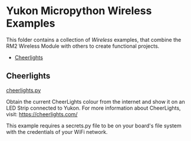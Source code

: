 # Yukon Micropython Wireless Examples <!-- omit in toc -->

This folder contains a collection of *Wireless* examples, that combine the RM2 Wireless Module with others to create functional projects.

- [Cheerlights](#cheerlights)


## Cheerlights

[cheerlights.py](cheerlights.py)

Obtain the current CheerLights colour from the internet and show it on an LED Strip connected to Yukon. For more information about CheerLights, visit: https://cheerlights.com/

This example requires a secrets.py file to be on your board's file system with the credentials of your WiFi network.